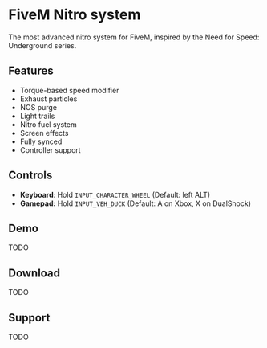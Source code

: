 FiveM Nitro system
==================

The most advanced nitro system for FiveM, inspired by the Need for Speed: Underground series.

Features
--------

- Torque-based speed modifier
- Exhaust particles
- NOS purge
- Light trails
- Nitro fuel system
- Screen effects
- Fully synced
- Controller support

<!--
Planned features:
- Implement exported API for:
  - Customizable control configuration
  - Customizable speed modifier
  - Customizable exhaust particles
  - Customizable purge locations & colors
  - Customizable light trail length, fade & color
  - Customizable nitro fuel depletion speed
- Synchronized nitro fuel levels
-->

Controls
--------

- **Keyboard**: Hold `INPUT_CHARACTER_WHEEL` (Default: left ALT)
- **Gamepad:** Hold `INPUT_VEH_DUCK` (Default: A on Xbox, X on DualShock)

Demo
----

TODO

Download
--------

TODO

Support
-------

TODO

